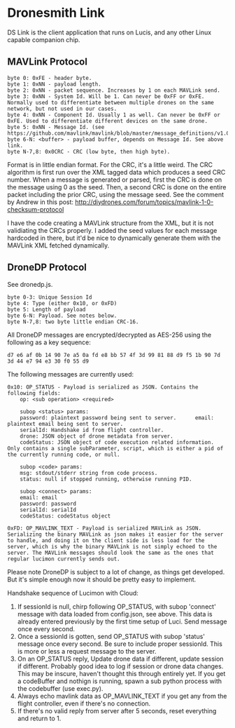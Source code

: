 
# Dronesmith Link

DS Link is the client application that runs on Lucis, and any other Linux capable companion chip.

## MAVLink Protocol

	byte 0: 0xFE - header byte.
	byte 1: 0xNN - payload length.
	byte 2: 0xNN - packet sequence. Increases by 1 on each MAVLink send.
	byte 3: 0xNN - System Id. Will be 1. Can never be 0xFF or 0xFE. Normally used to differentiate between multiple drones on the same network, but not used in our cases.
	byte 4: 0xNN - Component Id. Usually 1 as well. Can never be 0xFF or 0xFE. Used to differentiate different devices on the same drone.
	byte 5: 0xNN - Message Id. (see https://github.com/mavlink/mavlink/blob/master/message_definitions/v1.0/common.xml)
	byte 6-N: <buffer> - payload buffer, depends on Message Id. See above link.
	byte N-7,8: 0x0CRC - CRC (low byte, then high byte).

Format is in little endian format. For the CRC, it's a little weird. The CRC algorithm is first run over the XML tagged data which produces a seed CRC number. When a message is generated or parsed, first the CRC is done on the message using 0 as the seed. Then, a second CRC is done on the entire packet including the prior CRC, using the message seed. See the comment by Andrew in this post: http://diydrones.com/forum/topics/mavlink-1-0-checksum-protocol

I have the code creating a MAVLink structure from the XML, but it is not validiating the CRCs properly. I added the seed values for each message hardcoded in there, but it'd be nice to dynamically generate them with the MAVLink XML fetched dynamically.

## DroneDP Protocol
See dronedp.js.

	byte 0-3: Unique Session Id
	byte 4: Type (either 0x10, or 0xFD)
	byte 5: Length of payload
	byte 6-N: Payload. See notes below.
	byte N-7,8: two byte little endian CRC-16.

All DroneDP messages are encrypted/decrypted as AES-256 using the following as a key sequence:

	d7 e6 af 0b 14 90 7e a5 0a fd e8 bb 57 4f 3d 99 81 88 d9 f5 1b 90 7d 3d 44 e7 94 e3 30 f0 55 d9

The following messages are currently used:

	0x10: OP_STATUS - Payload is serialized as JSON. Contains the following fields:
		op: <sub operation> <required>

		subop <status> params:
		password: plaintext password being sent to server. 		email: plaintext email being sent to server.
		serialId: Handshake id from flight controller.
		drone: JSON object of drone metadata from server.
		codeStatus: JSON object of code execution related information. Only contains a single subParameter, script, which is either a pid of the currently running code, or null.

		subop <code> params:
		msg: stdout/stderr string from code process.
		status: null if stopped running, otherwise running PID.

		subop <connect> params:
		email: email
		password: password
		serialId: serialId
		codeStatus: codeStatus object

	0xFD: OP_MAVLINK_TEXT - Payload is serialized MAVLink as JSON. Serializing the binary MAVLink as json makes it easier for the server to handle, and doing it on the client side is less load for the server, which is why the binary MAVLink is not simply echoed to the server. The MAVLink messages should look the same as the ones that regular lucimon currently sends out.


Please note DroneDP is subject to a lot of change, as things get developed. But it's simple enough now it should be pretty easy to implement.

Handshake sequence of Lucimon with Cloud:

1. If sessionId is null, chirp following OP_STATUS, with subop 'connect' message with data loaded from config.json, see above. This data is already entered previously by the first time setup of Luci. Send message once every second.
2. Once a sessionId is gotten, send OP_STATUS with subop 'status' message once every second. Be sure to include proper sessionId. This is more or less a request message to the server.
3. On an OP_STATUS reply, Update drone data if different, update session if different. Probably good idea to log if session or drone data changes. This may be inscure, haven't thought this through entirely yet. If you get a codeBuffer and nothign is running, spawn a sub python process with the codebuffer (use exec.py).
4. Always echo mavlink data as OP_MAVLINK_TEXT if you get any from the flight controller, even if there's no connection.
5. If there's no valid reply from server after 5 seconds, reset everything and return to 1.  
